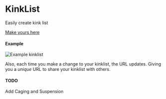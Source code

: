 # KinkList
Easily create kink list

[Make yours here](https://rawgit.com/coreyzev/KinkList/master/kinklist.html)

#### Example

![Example kinklist](https://i.imgur.com/fSJA5WX.png)

Also, each time you make a change to your kinklist, the URL updates. Giving you a *unique* URL to share your kinklist with others.


#### TODO

Add Caging and Suspension